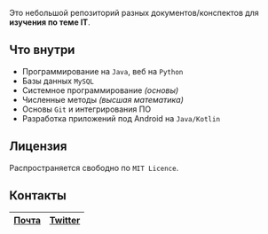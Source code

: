 Это небольшой репозиторий разных документов/конспектов для **изучения по теме IT**.

## Что внутри

- Программирование на `Java`, веб на `Python`
- Базы данных `MySQL`
- Системное программирование *(основы)*
- Численные методы *(высшая математика)*
- Основы `Git` и интегрирования ПО
- Разработка приложений под Android на `Java/Kotlin`

## Лицензия

Распространяется свободно по `MIT Licence`.

## Контакты

| [Почта](mailto:amaruelleof@gmail.com) |[Twitter](https://twitter.com/itis_bulkabuka)|
|-|-|

